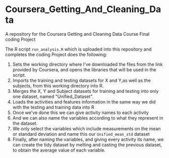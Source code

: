 # Coursera_Getting_And_Cleaning_Data
A repository for the Coursera Getting and Cleaning Data Course Final coding Project

The R script `run_analysis.R` which is uploaded into this repository and completes the coding Project does the following:

1. Sets the working directory where I've downloaded the files from the link provided by Coursera, and opens the libraries that will be used in the script.
2. Imports the training and testing datasets for X and Y,as well as the subjects, from this working directory into R.
3. Merges the X, Y and Subject datasets for training and testing into only one dataset, named "Unified_Dataset".
4. Loads the activities and features information in the same way we did with the testing and training data into R
5. Once we've done this we can give activity names to each activity
6. And we can also name the variables according to what they represent in the dataset.
7. We only select the variables which include measurements on the mean or standard deviation and name this our `Unified_mean_std` dataset
8. Finally, after naming the variables, and giving every activity its name, we can create the tidy dataset by melting and casting the previous dataset, to obtain the average value of each variable.
